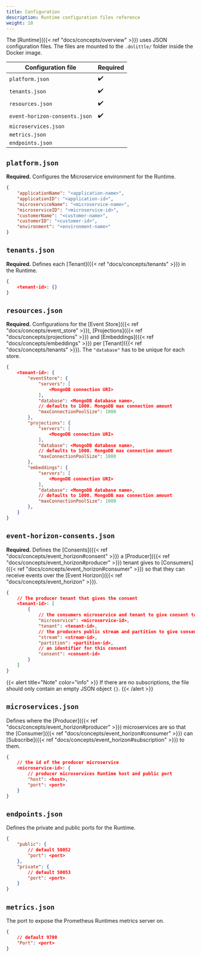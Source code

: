 ```yaml
---
title: Configuration
description: Runtime configuration files reference
weight: 10
---
```


The [Runtime]({{< ref "docs/concepts/overview" >}}) uses JSON configuration files. The files are mounted to the `.dolittle/` folder inside the Docker image.

| Configuration file            | Required |
|-------------------------------|----------|
| `platform.json`               | ✔️        |
| `tenants.json`                | ✔️        |
| `resources.json`              | ✔️        |
| `event-horizon-consents.json` | ✔️        |
| `microservices.json`          |          |
| `metrics.json`                |          |
| `endpoints.json`              |          |

## `platform.json`
**Required.** Configures the Microservice environment for the Runtime.
```json
{
    "applicationName": "<application-name>",
    "applicationID": "<application-id>",
    "microserviceName": "<microservice-name>",
    "microserviceID": "<microservice-id>",
    "customerName": "<customer-name>",
    "customerID": "<customer-id>",
    "environment": "<environment-name>"
}
```

## `tenants.json`
**Required.** Defines each [Tenant]({{< ref "docs/concepts/tenants" >}}) in the Runtime.
```json
{
    <tenant-id>: {}
}
```

## `resources.json`
**Required.** Configurations for the [Event Store]({{< ref "docs/concepts/event_store" >}}), [Projections]({{< ref "docs/concepts/projections" >}}) and [Embeddings]({{< ref "docs/concepts/embeddings" >}}) per [Tenant]({{< ref "docs/concepts/tenants" >}}). The `"database"` has to be unique for each store.
```json
{
    <tenant-id>: {
        "eventStore": {
            "servers": [
                <MongoDB connection URI>
            ],
            "database": <MongoDB database name>,
            // defaults to 1000. MongoDB max connection amount
            "maxConnectionPoolSize": 1000
        },
        "projections": {
            "servers": [
                <MongoDB connection URI>
            ],
            "database": <MongoDB database name>,
            // defaults to 1000. MongoDB max connection amount
            "maxConnectionPoolSize": 1000
        },
        "embeddings": {
            "servers": [
                <MongoDB connection URI>
            ],
            "database": <MongoDB database name>,
            // defaults to 1000. MongoDB max connection amount
            "maxConnectionPoolSize": 1000
        },
    }
}
```

## `event-horizon-consents.json`
**Required.** Defines the [Consents]({{< ref "docs/concepts/event_horizon#consent" >}}) a [Producer]({{< ref "docs/concepts/event_horizon#producer" >}}) tenant gives to [Consumers]({{< ref "docs/concepts/event_horizon#consumer" >}}) so that they can receive events over the [Event Horizon]({{< ref "docs/concepts/event_horizon" >}}).
```json
{
    // The producer tenant that gives the consent
    <tenant-id>: [
        {
            // the consumers microservice and tenant to give consent to
            "microservice": <microservice-id>,
            "tenant": <tenant-id>,
            // the producers public stream and partition to give consent to
            "stream": <stream-id>,
            "partition": <partition-id>,
            // an identifier for this consent 
            "consent": <consent-id>
        }
    ]
}
```
{{< alert title="Note" color="info" >}}
If there are no subscriptions, the file should only contain an empty JSON object `{}`.
{{< /alert >}}

## `microservices.json`
Defines where the [Producer]({{< ref "docs/concepts/event_horizon#producer" >}}) microservices are so that the [Consumer]({{< ref "docs/concepts/event_horizon#consumer" >}}) can [Subscribe]({{< ref "docs/concepts/event_horizon#subscription" >}}) to them.
```json
{
    // the id of the producer microservice
    <microservice-id>: {
        // producer microservices Runtime host and public port
        "host": <host>,
        "port": <port>
    }
}
```

## `endpoints.json`
Defines the private and public ports for the Runtime.
```json
{
    "public": {
        // default 50052
        "port": <port>
    },
    "private": {
        // default 50053
        "port": <port>
    }
}
```

## `metrics.json`
The port to expose the Prometheus Runtimes metrics server on.
```json
{
    // default 9700
    "Port": <port>
}
```
